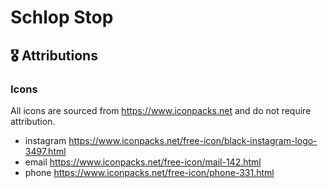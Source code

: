 # Schlop Stop

## 🎖️ Attributions

### Icons

All icons are sourced from https://www.iconpacks.net and do not require attribution.

- instagram https://www.iconpacks.net/free-icon/black-instagram-logo-3497.html
- email https://www.iconpacks.net/free-icon/mail-142.html
- phone https://www.iconpacks.net/free-icon/phone-331.html
